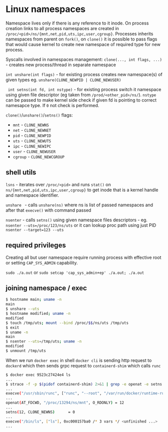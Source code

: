 # Linux namespaces
Namespace lives only if there is any reference to it inode. On process creation links to all process namespaces are created in `/proc/<pid>/ns/{mnt,net,pid,uts,ipc,user,cgroup}`.
Processes inherits namespaces from parent on `fork()`, on `clone()` it is possible to pass flags that would cause kernel to create new namespace of required type for new process.

Syscalls involved in namespaces management:
`clone(..., int flags, ...)` - creates new process/thread in separate namespace

`int unshare(int flags)` - for existing process creates new namespace(s) of given types eg. `unshare(CLONE_NEWPID | CLONE_NEWUSER)`

` int setns(int fd, int nstype)` - for existing process switch it namespace using given file descriptor (eg taken from `/prod/<other_pid>/ns/`). `nstype` can be passed to make kernel side check if given fd is pointing to correct namesapce type. If `0` not check is performed. 

`clone()`/`unshare()`/`setns()` flags:
* `mnt` - `CLONE_NEWNS`
* `net` - `CLONE_NEWNET`
* `pid` - `CLONE_NEWPID`
* `uts` - `CLONE_NEWUTS`
* `ipc` - `CLONE_NEWIPC`
* `user` - `CLONE_NEWUSER`
* `cgroup` - `CLONE_NEWCGROUP`


## shell utils
`lsns` - iterates over `/proc/<pid>` and runs `stat()` on `ns/{mnt,net,pid,uts,ipc,user,cgroup}` to get inode that is a kernel handle and namespace identifier.

`unshare ` - calls `unshare(ns)` where ns is list of passed namespaces and after that `execve()` with command passed

`nsenter` - calls `setns()` using given namespace files descriptors - eg. `nsenter --uts=/proc/123/ns/uts` or it can lookup proc path using just PID `nsenter --target=123 --uts`

## required privileges
Creating all but user namespace require running process with effective root or setting `CAP_SYS_ADMIN` capability.

`sudo ./a.out` or `sudo setcap 'cap_sys_admin+ep' ./a.out; ./a.out`

## joining namespace / exec
```bash
$ hostname main; uname -n
main
$ unshare --uts
$ hostname modified; uname -n
modified
$ touch /tmp/uts; mount --bind /proc/$$/ns/uts /tmp/uts
$ exit
$ uname -n
main
$ nsenter --uts=/tmp/uts; uname -n
modified
$ unmount /tmp/uts
```

When we run `docker exec` in shell `docker cli` is sending http request to `dockerd` which then sends grpc request to `containerd-shim` which calls `runc`
```bash
$ docker exec 9523c27424e4 ls
...
$ strace -f -p $(pidof containerd-shim) 2>&1 | grep -e openat -e setns -e execve
...
execve("/usr/sbin/runc", ["runc", "--root", "/var/run/docker/runtime-runc/mob"...
...
openat(AT_FDCWD, "/proc/13294/ns/mnt", O_RDONLY) = 12
...
setns(12, CLONE_NEWNS)      = 0
...
execve("/bin/ls", ["ls"], 0xc000157ba0 /* 3 vars */ <unfinished ...>
...
```

